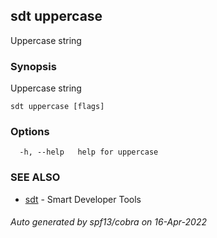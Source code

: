 ## sdt uppercase

Uppercase string

### Synopsis

Uppercase string

```
sdt uppercase [flags]
```

### Options

```
  -h, --help   help for uppercase
```

### SEE ALSO

* [sdt](sdt.md)	 - Smart Developer Tools

###### Auto generated by spf13/cobra on 16-Apr-2022
